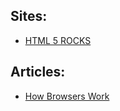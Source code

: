 ## Sites:
* [HTML 5 ROCKS](http://html5rocks.com/)

## Articles:
* [How Browsers Work](http://www.html5rocks.com/en/tutorials/internals/howbrowserswork/)
